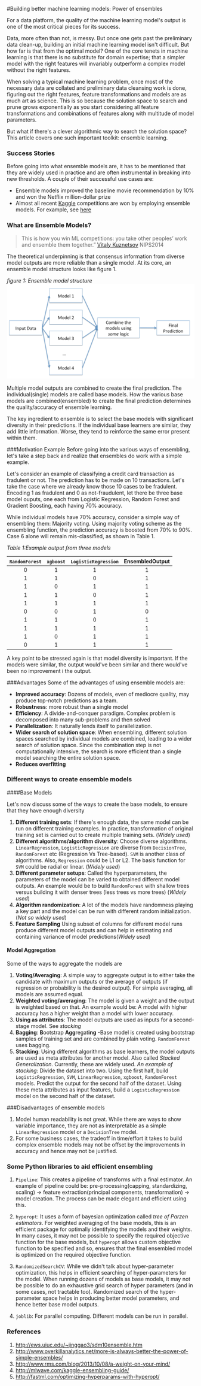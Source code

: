 #Building better machine learning models: Power of ensembles

For a data platform, the quality of the machine learning model's output is one of the most critical pieces for its success.

Data, more often than not, is messy. But once one gets past the preliminary data clean-up, building an initial machine learning model isn't difficult. But how far is that from the optimal model? One of the core tenets in machine learning is that there is no substitute for domain expertise; that a simpler model with the right features will invariably outperform a complex model without the right features. 

When solving a typical machine learning problem, once most of the necessary data are collated and preliminary data cleansing work is done, figuring out the right features, feature transformations and models are as much art as science. This is so because the solution space to search and prune grows exponentially as you start considering all feature transformations and combinations of features along with multitude of model parameters. 

But what if there's a clever algorithmic way to search the solution space? This article covers one such important toolkit: ensemble learning. 

### Success Stories

Before going into what ensemble models are, it has to be mentioned that they are widely used in practice and are often instrumental in breaking into new thresholds. A couple of their successful use cases are:


* Ensemble models improved the baseline movie recommendation by 10% and won the  Netflix million-dollar prize
* Almost all recent [Kaggle](https://www.kaggle.com/) competitions are won by employing ensemble models. For example, see [here](https://github.com/ChenglongChen/Kaggle_CrowdFlower) 


### What are Ensemble Models?
>This is how you win ML competitions: you take other peoples’ work and ensemble them together.” [Vitaly Kuznetsov](http://cims.nyu.edu/~vitaly/) NIPS2014


The theoretical underpinning is that consensus information from diverse model outputs are more reliable than a single model. 
 At its core, an ensemble model structure looks like figure 1.

*figure 1: Ensemble model structure*
![alt text](ensemble_1.png)

Multiple model outputs are combined to create the final prediction. The individual(single) models are called base models. How the various base models are combined(ensembled) to create the final prediction determines the quality/accuracy of ensemble learning.

The key ingredient to ensemble is to select the base models with significant diversity in their predictions. If the individual base learners are similar, they add little information. Worse, they tend to reinforce the same error present within them.

###Motivation Example
Before going into the various ways of ensembling, let's take a step back and realize that ensembles do work with a simple example.

Let's consider an example of classifying a credit card transaction as fradulent or not. The prediction has to be made on 10 transactions. Let's take the case where we already know those 10 cases to be fradulent. Encoding 1 as fradulent and 0 as not-fraudulent, let there be three base model ouputs, one each from Logistic Regression, Random Forest and Gradient Boosting, each having 70% accuracy. 

While individual models have 70% accuracy, consider a simple way of ensembling them: Majority voting. Using majority voting scheme as the ensembling function, the prediction accuracy is boosted from 70% to 90%. Case 6 alone will remain mis-classified, as shown in Table 1.


*Table 1:Example output from three models*

|`RandomForest` | `xgboost` | `LogisticRegression`|EnsembledOutput|
|:------:|:-------:| :---------:|:------:|
| 0           | 1       |      1            | 1  |
| 1           | 1       |      0            | 1  |
| 1           | 0       |      1            | 1  |
| 1           | 1       |      0            | 1  |
| 1           | 1       |      1            | 1  |
| 0           | 0       |      1            | 0  |
| 1           | 1       |      0            | 1  |
| 1           | 1       |      1            | 1  |
| 1           | 0       |      1            | 1  |
| 0           | 1       |      1            | 1  |


A key point to be stressed again is that model diversity is important. If the models were similar, the output would've been similar and there would've been no improvement i the output. 
 
###Advantages
 Some of the advantages of using ensemble models are:
 
* **Improved accuracy**: Dozens of models, even of mediocre quality, may produce top-notch predictions as a team.
* **Robustness**: more robust than a single model
* **Efficiency**: A divide-and-conquer paradigm. Complex problem is decomposed into many sub-problems and then solved
* **Parallelization**: It naturally lends itself to parallelization.
* **Wider search of solution space**: When ensembling, different solution spaces searched by individual models are combined, leading to a wider search of solution space. Since the combination step is not computationally intensive, the search is more efficient than a single model searching the entire solution space.
* **Reduces overfitting**




### Different ways to create ensemble models


####Base Models

Let's now discuss some of the ways to create the base models, to ensure that they have enough diversity

1. **Different training sets**: If there's enough data, the same model can be run on different training examples. In practice, transformation of original training set is carried out to create multiple training sets. (*Widely used*)
2. **Different algorithms/algorithm diversity**: Choose diverse algorithms. `LinearRegression`, `LogisticRegression` are diverse from `DecisionTree`, `RandomForest` etc (Regression Vs Tree-based). `SVM` is another class of algorithms. Also, `Regression` could be L1 or L2. The basis function for `SVM` could be radial or linear.  (*Widely used*)
3. **Different parameter setups**: Called the hyperparameters, the parameters of the model can be varied to obtained different model outputs. An example would be to build `RandomForest` with shallow trees versus building it with denser trees (less trees vs more trees) (*Widely used*)
4. **Algorithm randomization**: A lot of the models have randomness playing a key part and the model can be run with different random initialization. (*Not so widely used*)
5. **Feature Sampling** Using subset of columns for different model runs produce different model outputs and can help in estimating and containing variance of model predictions(*Widely used*)


#### Model Aggregation

Some of the ways to aggregate the models are

1. **Voting/Averaging**: A simple way to aggregate output is to either take the candidate with maximum outputs or the average of outputs (if regression or probability is the desired output). For simple averaging, all models are assumed equal.
3. **Weighted voting/averaging**: The model is given a weight and the output is weighted based on that. An example would be: A model with higher accuracy has a higher weight than a model with lower accuracy.
4. **Using as attributes**: The model outputs are used as inputs for a second-stage model. See *stacking*
5. **Bagging**: **B**ootstrap **Agg**regat**ing** -Base model is created using bootstrap samples of training set and are combined by plain voting. `RandomForest` uses bagging.  
6. **Stacking**: Using different algorithms as base learners, the model outputs are used as meta attributes for another model. Also called *Stacked Generalization*. Currently, these are widely used. *An example of stacking*: Divide the dataset into two. Using the first half, build `LogisticRegression`, `SVM`, `LinearRegression`, `xgboost`, `RandomForest` models. Predict the output for the second half of the dataset. Using these meta attributes as input features, build a `LogisticRegression` model on the second half of the dataset. 

###Disadvantages of ensemble models

1. Model human readability is not great. While there are ways to show variable importance, they are not as interpretable as a simple `LinearRegression` model or a `DecisionTree` model. 
2. For some business cases, the tradeoff in time/effort it takes to build complex ensemble models may not be offset by the improvements in accuracy and hence may not be justified.

### Some Python libraries to aid efficient ensembling

1. `Pipeline`: This creates a pipeline of transforms with a final estimator. An example of pipeline could be: pre-processing(capping, standardizing, scaling) -> feature extraction(principal components, transformation) -> model creation.  The process can be made elegant and efficient using this.

2. `hyperopt`: It uses a form of bayesian optimization called *tree of Parzen estimators*. For weighted averaging of the base models, this is an efficient package for optimally identifying the models and their weights. In many cases, it may not be possible to specify the required objective function for the base models, but `hyperopt` allows custom objective function to be specified and so, ensures that the final ensembled model is optimized on the required objective function. 

3. `RandomizedSearchCV`: While we didn't talk about hyper-parameter optimization, this helps in efficient searching of hyper-parameters for the model. When running dozens of models as base models, it may not be possible to do an exhaustive grid search of hyper parameters (and in some cases, not tractable too). Randomized search of the hyper-parameter space helps in producing better model parameters, and hence better base model outputs.
4. `joblib`: For parallel computing. Different models can be run in parallel. 


### References
1. http://ews.uiuc.edu/~jinggao3/sdm10ensemble.htm
2. http://www.overkillanalytics.net/more-is-always-better-the-power-of-simple-ensembles/
3. http://www.rms.com/blog/2013/10/08/a-weight-on-your-mind/
4. http://mlwave.com/kaggle-ensembling-guide/
5. http://fastml.com/optimizing-hyperparams-with-hyperopt/
